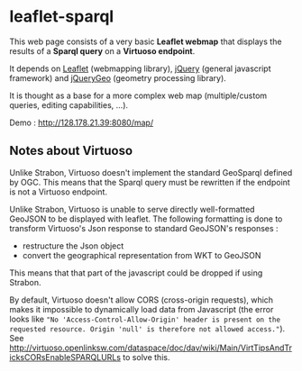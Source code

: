 # leaflet-sparql

This web page consists of a very basic **Leaflet webmap** that displays the results of a **Sparql query** on a **Virtuoso endpoint**.

It depends on [Leaflet](http://leafletjs.com/) (webmapping library), [jQuery](https://jquery.com/) (general javascript framework) and [jQueryGeo](http://jquerygeo.com/) (geometry processing library).

It is thought as a base for a more complex web map (multiple/custom queries, editing capabilities, ...).

Demo : http://128.178.21.39:8080/map/


## Notes about Virtuoso

Unlike Strabon, Virtuoso doesn't implement the standard GeoSparql defined by OGC. This means that the Sparql query must be rewritten if the endpoint is not a Virtuoso endpoint.

Unlike Strabon, Virtuoso is unable to serve directly well-formatted GeoJSON to be displayed with leaflet. The following formatting is done to transform Virtuoso's Json response to standard GeoJSON's responses :

- restructure the Json object
- convert the geographical representation from WKT to GeoJSON

This means that that part of the javascript could be dropped if using Strabon.

By default, Virtuoso doesn't allow CORS (cross-origin requests), which makes it impossible to dynamically load data from Javascript (the error looks like `"No 'Access-Control-Allow-Origin' header is present on the requested resource. Origin 'null' is therefore not allowed access."`). See http://virtuoso.openlinksw.com/dataspace/doc/dav/wiki/Main/VirtTipsAndTricksCORsEnableSPARQLURLs to solve this.